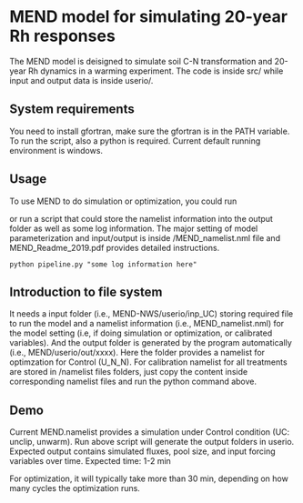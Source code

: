 # MEND model for simulating 20-year Rh responses

The MEND model is deisigned to simulate soil C-N transformation and 20-year Rh dynamics in a warming experiment. The code is inside src/ while input and output data is inside userio/. 


## System requirements
You need to install gfortran, make sure the gfortran is in the PATH variable. To run the script, also a python is required. Current default running environment is windows.

## Usage
To use MEND to do simulation or optimization, you could run

or run a script that could store the namelist information into the output folder as well as some log information. The major setting of model parameterization and input/output is inside /MEND_namelist.nml file and MEND_Readme_2019.pdf provides detailed instructions.
```
python pipeline.py "some log information here"
```

## Introduction to file system
It needs a input folder (i.e., MEND-NWS/userio/inp_UC) storing required file to run the model and a namelist information (i.e., MEND_namelist.nml) for the model setting (i.e, if doing simulation or optimization, or calibrated variables). And the output folder is generated by the program automatically (i.e., MEND/userio/out/xxxx). Here the folder provides a namelist for optimzation for Control (U_N_N). For calibration namelist for all treatments are stored in /namelist files folders, just copy the content inside corresponding namelist files and run the python command above. 

## Demo
Current MEND.namelist provides a simulation under Control condition (UC: unclip, unwarm). Run above script will generate the output folders in userio.
Expected output contains simulated fluxes, pool size, and input forcing variables over time.
Expected time: 1-2 min

For optimization, it will typically take more than 30 min, depending on how many cycles the optimization runs.







